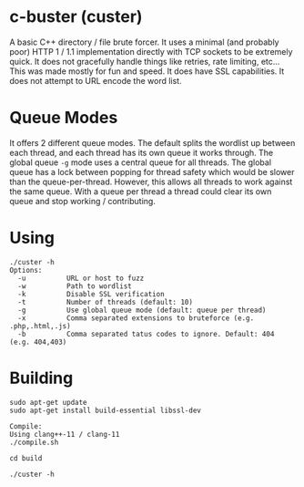 
# c-buster (custer)
A basic C++ directory / file brute forcer. It uses a minimal (and probably poor) HTTP 1 / 1.1 implementation directly with TCP sockets to be extremely quick. It does not gracefully handle things like retries, rate limiting, etc... This was made mostly for fun and speed. It does have SSL capabilities. It does not attempt to URL encode the word list.

# Queue Modes
It offers 2 different queue modes. The default splits the wordlist up between each thread, and each thread has its own queue it works through. The global queue `-g` mode uses a central queue for all threads. The global queue has a lock between popping for thread safety which would be slower than the queue-per-thread. However, this allows all threads to work against the same queue. With a queue per thread a thread could clear its own queue and stop working / contributing.

# Using
```
./custer -h
Options:
  -u          URL or host to fuzz
  -w          Path to wordlist
  -k          Disable SSL verification
  -t          Number of threads (default: 10)
  -g          Use global queue mode (default: queue per thread)
  -x          Comma separated extensions to bruteforce (e.g. .php,.html,.js)
  -b          Comma separated tatus codes to ignore. Default: 404 (e.g. 404,403)
```

# Building
```
sudo apt-get update
sudo apt-get install build-essential libssl-dev

Compile:
Using clang++-11 / clang-11
./compile.sh 

cd build

./custer -h
```

